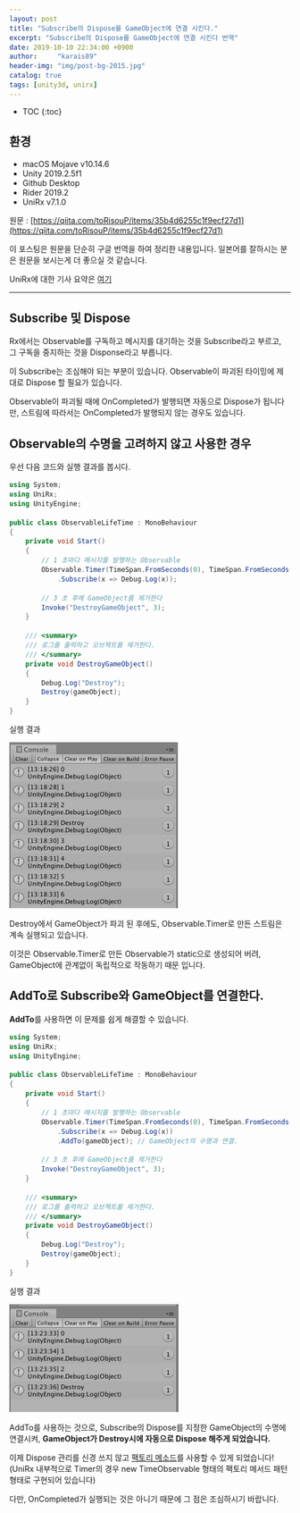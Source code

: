 ```yaml
---
layout: post
title: "Subscribe의 Dispose를 GameObject에 연결 시킨다."
excerpt: "Subscribe의 Dispose를 GameObject에 연결 시킨다 번역"
date: 2019-10-10 22:34:00 +0900
author:     "karais89"
header-img: "img/post-bg-2015.jpg"
catalog: true
tags: [unity3d, unirx]
---
```

* TOC
{:toc}

## 환경

- macOS Mojave v10.14.6
- Unity 2019.2.5f1
- Github Desktop
- Rider 2019.2
- UniRx v7.1.0

원문 : [https://qiita.com/toRisouP/items/35b4d6255c1f9ecf27d1](https://qiita.com/toRisouP/items/35b4d6255c1f9ecf27d1)

이 포스팅은 원문을 단순히 구글 번역을 하여 정리한 내용입니다. 일본어를 잘하시는 분은 원문을 보시는게 더 좋으실 것 같습니다. 

UniRx에 대한 기사 요약은 [여기](https://qiita.com/toRisouP/items/48b9fa25df64d3c6a392)

---

## Subscribe 및 Dispose

Rx에서는 Observable를 구독하고 메시지를 대기하는 것을 Subscribe라고 부르고, 그 구독을 중지하는 것을 Disponse라고 부릅니다.

이 Subscribe는 조심해야 되는 부분이 있습니다. Observable이 파괴된 타이밍에 제대로 Dispose 할 필요가 있습니다. 

Observable이 파괴될 때에 OnCompleted가 발행되면 자동으로 Dispose가 됩니다만, 스트림에 따라서는 OnCompleted가 발행되지 않는 경우도 있습니다.

## Observable의 수명을 고려하지 않고 사용한 경우

우선 다음 코드와 실행 결과를 봅시다.
```csharp
using System;
using UniRx;
using UnityEngine;

public class ObservableLifeTime : MonoBehaviour
{
    private void Start()
    {
        // 1 초마다 메시지를 발행하는 Observable
        Observable.Timer(TimeSpan.FromSeconds(0), TimeSpan.FromSeconds(1))
            .Subscribe(x => Debug.Log(x));
        
        // 3 초 후에 GameObject를 제거한다
        Invoke("DestroyGameObject", 3);
    }

    /// <summary>
    /// 로그를 출력하고 오브젝트를 제거한다.
    /// </summary>
    private void DestroyGameObject()
    {
        Debug.Log("Destroy");
        Destroy(gameObject);
    }
}
```
실행 결과

![](/img/in-post/unity3d/2019-10-10-1.png)

Destroy에서 GameObject가 파괴 된 후에도, Observable.Timer로 만든 스트림은 계속 실행되고 있습니다. 

이것은 Observable.Timer로 만든 Observable가 static으로 생성되어 버려, GameObject에 관계없이 독립적으로 작동하기 때문 입니다.

## AddTo로 Subscribe와 GameObject를 연결한다.

**AddTo**를 사용하면 이 문제를 쉽게 해결할 수 있습니다.
```csharp
using System;
using UniRx;
using UnityEngine;

public class ObservableLifeTime : MonoBehaviour
{
    private void Start()
    {
        // 1 초마다 메시지를 발행하는 Observable
        Observable.Timer(TimeSpan.FromSeconds(0), TimeSpan.FromSeconds(1))
            .Subscribe(x => Debug.Log(x))
            .AddTo(gameObject); // GameObject의 수명과 연결.

        // 3 초 후에 GameObject를 제거한다
        Invoke("DestroyGameObject", 3);
    }

    /// <summary>
    /// 로그를 출력하고 오브젝트를 제거한다.
    /// </summary>
    private void DestroyGameObject()
    {
        Debug.Log("Destroy");
        Destroy(gameObject);
    }
}
```
실행 결과

![](/img/in-post/unity3d/2019-10-10-2.png)

AddTo를 사용하는 것으로, Subscribe의 Dispose를 지정한 GameObject의 수명에 연결시켜, **GameObject가 Destroy시에 자동으로 Dispose 해주게 되었습니다.**

이제 Dispose 관리를 신경 쓰지 않고 [팩토리 메소드](https://ko.wikipedia.org/wiki/%ED%8C%A9%ED%86%A0%EB%A6%AC_%EB%A9%94%EC%84%9C%EB%93%9C_%ED%8C%A8%ED%84%B4)를 사용할 수 있게 되었습니다! (UniRx 내부적으로 Timer의 경우 new TimeObservable 형태의 팩토리 메서드 패턴 형태로 구현되어 있습니다)

다만, OnCompleted가 실행되는 것은 아니기 때문에 그 점은 조심하시기 바랍니다.